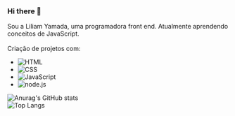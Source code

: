 ### Hi there 👋

Sou a Liliam Yamada, uma programadora front end. Atualmente aprendendo conceitos de JavaScript. 
<br>
<br>
Criação de projetos com:
- <img src="https://img.shields.io/badge/HTML5-E34F26?style=for-the-badge&logo=html5&logoColor=white" alt= "HTML"> 
- <img src="https://img.shields.io/badge/CSS3-1572B6?style=for-the-badge&logo=css3&logoColor=white" alt="CSS">
- <img src="https://img.shields.io/badge/JavaScript-F7DF1E?style=for-the-badge&logo=javascript&logoColor=black" alt="JavaScript">
- <img src="https://img.shields.io/badge/Node.js-43853D?style=for-the-badge&logo=node.js&logoColor=white" alt="node.js">
![Anurag's GitHub stats](https://github-readme-stats.vercel.app/api?username=LiliKaori&show_icons=true)
<br>
![Top Langs](https://github-readme-stats.vercel.app/api/top-langs/?username=LiliKaori&layout=compact)




<!--
**LiliKaori/Lilikaori** is a ✨ _special_ ✨ repository because its `README.md` (this file) appears on your GitHub profile.

Here are some ideas to get you started:

- 🔭 I’m currently working on ...
- 🌱 I’m currently learning ...
- 👯 I’m looking to collaborate on ...
- 🤔 I’m looking for help with ...
- 💬 Ask me about ...
- 📫 How to reach me: ...
- 😄 Pronouns: ...
- ⚡ Fun fact: ...
Emoji's code: https://gist.github.com/rxaviers/7360908?_gl=1*12e2ab2*_ga*MTEyNDUyMjQ4NC4xNjc1NjkwMDEy*_ga_37GXT4VGQK*MTY3NjQ2OTEwNy40My4xLjE2NzY0NzE4NzIuMC4wLjA.
Button's image: https://dev.to/envoy_/150-badges-for-github-pnk?_gl=1*ictg62*_ga*MTEyNDUyMjQ4NC4xNjc1NjkwMDEy*_ga_37GXT4VGQK*MTY3NjQ2OTEwNy40My4xLjE2NzY0NzE4NzIuMC4wLjA.
https://github.com/anuraghazra/github-readme-stats?_gl=1*1tjscua*_ga*MTEyNDUyMjQ4NC4xNjc1NjkwMDEy*_ga_37GXT4VGQK*MTY3NjQ2OTEwNy40My4xLjE2NzY0NzE4NzIuMC4wLjA.
-->
